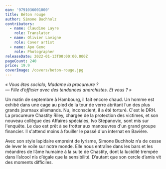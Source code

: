 ```yaml
---
ean: '9791036001000'
title: Béton rouge
author: Simone Buchholz
contributors:
  - name: Claudine Layre
    role: Translator
  - name: Olivier Lavigne
    role: Cover artist
  - name: Apo Genc
    role: Photographer
releaseDate: 2022-01-13T00:00:00.000Z
pageCount: 240
price: 19.9
coverImage: /covers/beton-rouge.jpg
---
```


*« Vous êtes socialo, Madame la procureure ?*\
*— Fille d’officier avec des tendances anarchistes. Et vous ? »*

Un matin de septembre à Hambourg, il fait encore chaud. Un homme est exhibé dans une cage au pied de la tour de verre abritant l’un des plus grands journaux allemands. Nu, inconscient, il a été torturé. C'est le DRH.\
La procureure Chastity Riley, chargée de la protection des victimes, et son nouveau collègue des Affaires spéciales, Ivo Stepanovic, sont mis sur l'enquête. Le duo est prêt à se frotter aux manœuvres d'un grand groupe financier. Il s'attend moins à fouiller le passé d'un internat en Bavière.

Avec son style lapidaire empreint de lyrisme, Simone Buchholz n’a de cesse de lever le voile sur notre monde. Elle nous entraîne dans les bars et les méandres de l’âme humaine à la suite de Chastity, dont la lucidité trempée dans l’alcool n’a d’égale que la sensibilité. D’autant que son cercle d’amis vit des moments difficiles.
